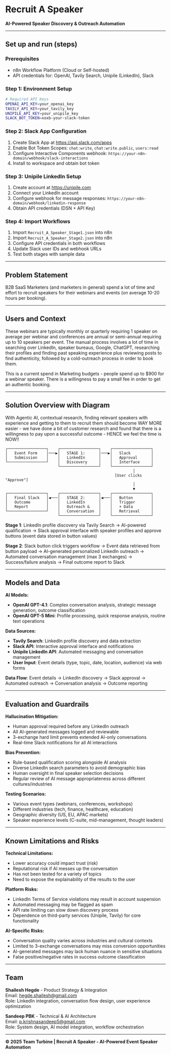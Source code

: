 # Recruit A Speaker
**AI-Powered Speaker Discovery & Outreach Automation**

***

## Set up and run (steps)

### **Prerequisites**
- n8n Workflow Platform (Cloud or Self-hosted)
- API credentials for: OpenAI, Tavily Search, Unipile (LinkedIn), Slack

### **Step 1: Environment Setup**
```bash
# Required API Keys
OPENAI_API_KEY=your_openai_key
TAVILY_API_KEY=your_tavily_key
UNIPILE_API_KEY=your_unipile_key  
SLACK_BOT_TOKEN=xoxb-your-slack-token
```

### **Step 2: Slack App Configuration**
1. Create Slack App at https://api.slack.com/apps
2. Enable Bot Token Scopes: `chat:write`, `chat:write.public`, `users:read`
3. Configure Interactive Components webhook: `https://your-n8n-domain/webhook/slack-interactions`
4. Install to workspace and obtain bot token

### **Step 3: Unipile LinkedIn Setup**
1. Create account at https://unipile.com
2. Connect your LinkedIn account
3. Configure webhook for message responses: `https://your-n8n-domain/webhook/linkedin-response`
4. Obtain API credentials (DSN + API Key)

### **Step 4: Import Workflows**
1. Import `Recruit_A_Speaker_Stage1.json` into n8n
2. Import `Recruit_A_Speaker_Stage2.json` into n8n
3. Configure API credentials in both workflows
4. Update Slack user IDs and webhook URLs
5. Test both stages with sample data

***

## Problem Statement

B2B SaaS Marketers (and marketers in general) spend a lot of time and effort to recruit speakers for their webinars and events (on average 10-20 hours per booking).

***

## Users and Context

These webinars are typically monthly or quarterly requiring 1 speaker on average per webinar and conferences are annual or semi-annual requiring up to 10 speakers per event. The manual process involves a lot of time in searching over LinkedIn, speaker bureaus, Google, ChatGPT, researching their profiles and finding past speaking experience plus reviewing posts to find authenticity, followed by a cold-outreach process in order to book them.

This is a current spend in Marketing budgets - people spend up to $900 for a webinar speaker. There is a willingness to pay a small fee in order to get an authentic booking.

***

## Solution Overview with Diagram

With Agentic AI, contextual research, finding relevant speakers with experience and getting to them to recruit them should become WAY MORE easier - we have done a bit of customer research and found that there is a willingness to pay upon a successful outcome - HENCE we feel the time is NOW!!

```
┌─────────────────┐    ┌─────────────────┐    ┌─────────────────┐
│   Event Form    │───▶│   STAGE 1:      │───▶│   Slack         │
│   Submission    │    │   LinkedIn      │    │   Approval      │
└─────────────────┘    │   Discovery     │    │   Interface     │
                       └─────────────────┘    └─────────────────┘
                                                        │
                                                [User clicks "Approve"]
                                                        │
                                                        ▼
┌─────────────────┐    ┌─────────────────┐    ┌─────────────────┐
│   Final Slack   │◀───│   STAGE 2:      │◀───│   Button        │
│   Outcome       │    │   LinkedIn      │    │   Trigger       │
│   Report        │    │   Outreach &    │    │   + Data        │
└─────────────────┘    │   Conversation  │    │   Retrieval     │
                       └─────────────────┘    └─────────────────┘
```

**Stage 1**: LinkedIn profile discovery via Tavily Search → AI-powered qualification → Slack approval interface with speaker profiles and approve buttons (event data stored in button values)

**Stage 2**: Slack button click triggers workflow → Event data retrieved from button payload → AI-generated personalized LinkedIn outreach → Automated conversation management (max 3 exchanges) → Success/failure analysis → Final outcome report to Slack

***

## Models and Data

**AI Models:**
- **OpenAI GPT-4.1**: Complex conversation analysis, strategic message generation, outcome classification
- **OpenAI GPT-5 Mini**: Profile processing, quick response analysis, routine text operations

**Data Sources:**
- **Tavily Search**: LinkedIn profile discovery and data extraction
- **Slack API**: Interactive approval interface and notifications
- **Unipile LinkedIn API**: Automated messaging and conversation management
- **User Input**: Event details (type, topic, date, location, audience) via web forms

**Data Flow**: Event details → LinkedIn discovery → Slack approval → Automated outreach → Conversation analysis → Outcome reporting

***

## Evaluation and Guardrails

**Hallucination Mitigation:**
- Human approval required before any LinkedIn outreach
- All AI-generated messages logged and reviewable
- 3-exchange hard limit prevents extended AI-only conversations
- Real-time Slack notifications for all AI interactions

**Bias Prevention:**
- Rule-based qualification scoring alongside AI analysis
- Diverse LinkedIn search parameters to avoid demographic bias
- Human oversight in final speaker selection decisions
- Regular review of AI message appropriateness across different cultures/industries

**Testing Scenarios:**
- Various event types (webinars, conferences, workshops)
- Different industries (tech, finance, healthcare, education)
- Geographic diversity (US, EU, APAC markets)
- Speaker experience levels (C-suite, mid-management, thought leaders)

***

## Known Limitations and Risks

**Technical Limitations:**
- Lower accuracy could impact trust (risk)
- Reputational risk if AI messes up the conversation
- Has not been tested for a variety of topics
- Need to expose the explainability of the results to the user

**Platform Risks:**
- LinkedIn Terms of Service violations may result in account suspension
- Automated messaging may be flagged as spam
- API rate limiting can slow down discovery process
- Dependence on third-party services (Unipile, Tavily) for core functionality

**AI-Specific Risks:**
- Conversation quality varies across industries and cultural contexts
- Limited to 3-exchange conversations may miss conversion opportunities
- AI-generated messages may lack human nuance in sensitive situations
- False positive/negative rates in success outcome classification

***

## Team

**Shailesh Hegde** - Product Strategy & Integration  
Email: [hegde.shailesh@gmail.com](mailto:hegde.shailesh@gmail.com)  
Role: LinkedIn integration, conversation flow design, user experience optimization

**Sandeep PBK** - Technical & AI Architecture  
Email: [p.krishnasandeep5@gmail.com](mailto:p.krishnasandeep5@gmail.com)  
Role: System design, AI model integration, workflow orchestration

***

**© 2025 Team Turbine | Recruit A Speaker - AI-Powered Event Speaker Automation**
